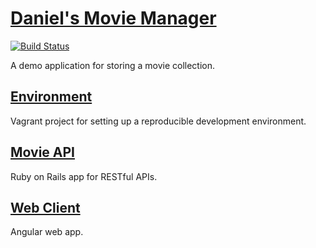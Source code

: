# [Daniel's Movie Manager](http://daniel-movie-manager.us-east-1.elasticbeanstalk.com/)

[![Build Status](https://travis-ci.org/lightswitch05/daniel-movie-manager.svg?branch=master)](https://travis-ci.org/lightswitch05/daniel-movie-manager)

A demo application for storing a movie collection.

## [Environment](./environment/README.md)

  Vagrant project for setting up a reproducible development environment.

## [Movie API](./movie-api/README.md)

  Ruby on Rails app for RESTful APIs.

## [Web Client](./web-client/README.md)

  Angular web app.

